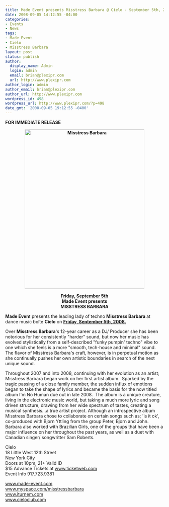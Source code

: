 ```yaml
---
title: Made Event presents Misstress Barbara @ Cielo - September 5th, 2008
date: 2008-09-05 14:12:55 -04:00
categories:
- Events
- News
tags:
- Made Event
- Cielo
- Misstress Barbara
layout: post
status: publish
author:
  display_name: Admin
  login: admin
  email: brian@plexipr.com
  url: http://www.plexipr.com
author_login: admin
author_email: brian@plexipr.com
author_url: http://www.plexipr.com
wordpress_id: 498
wordpress_url: http://www.plexipr.com/?p=498
date_gmt: '2008-09-05 19:12:55 -0400'
---
```


<p><strong>FOR IMMEDIATE RELEASE</strong></p>
<p style="text-align: center;"><strong><a href="http://www.made-event.com"><img class="size-full wp-image-974 aligncenter" title="Misstress Barbara" src="http://www.plexipr.com/wp-content/uploads/2008/09/090508_left.jpg" alt="Misstress Barbara" width="380" height="507" /></a><br />
</strong></p>
<p style="text-align: center;"><strong><span style="text-decoration: underline;">Friday, September 5th</span><br />
Made Event presents<br />
MISSTRESS BARBARA</strong></p>
<p style="text-align: left;"><strong>Made Even</strong>t presents the leading lady of techno <strong>Misstress Barbara </strong>at dance music boîte <strong>Cielo</strong> on <span style="text-decoration: underline;"><strong>Friday, September 5th, 2008.</strong></span></p>
<p>Over <strong>Misstress Barbara</strong>'s 12-year career as a DJ/ Producer she has been notorious for her consistently "harder" sound, but now her music has evolved stylistically from a self-described "funky pumpin' techno" vibe to one which she feels is a more "smooth, tech-house and minimal" sound.  The flavor of Misstress Barbara's craft, however, is in perpetual motion as she continually pushes her own artistic boundaries in search of the next unique sound.</p>
<p>Throughout 2007 and into 2008, continuing with her evolution as an artist; Misstress Barbara began work on her first artist album.  Sparked by the tragic passing of a close family member, the sudden influx of emotions began to take the shape of lyrics and became the basis for the now titled album I'm No Human due out in late 2008.  The album is a unique creature, living in the electronic music world, but taking a much more lyric and song driven structure, drawing from her wide spectrum of tastes, creating a musical synthesis…a true artist project. Although an introspective album Misstress Barbara chose to collaborate on certain songs such as; 'is it ok', co-produced with Bjorn Yttling from the group Peter, Bjorn and John.  Barbara also worked with Brazilian Girls, one of the groups that have been a major influence on her throughout the past years, as well as a duet with Canadian singer/ songwritter Sam Roberts.</p>
<p>Cielo<br />
18 Little West 12th Street<br />
New York City<br />
Doors at 10pm, 21+ Valid ID<br />
$15 Advance Tickets at <a href="http://">www.ticketweb.com</a><br />
Event Info 917.723.9381</p>
<p><a href="http://">www.made-event.com<br />
www.myspace.com/misstressbarbara<br />
www.iturnem.com<br />
www.cieloclub.com </a></p>
<p style="text-align: justify;"><span style="font-family: Times New Roman; font-size: small;"><span style="font-size: 12pt;"> </span></span></p>
